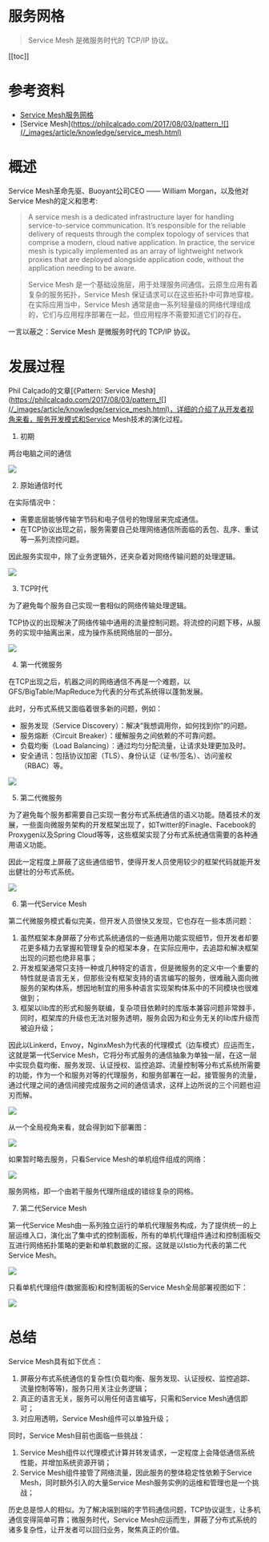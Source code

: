 # 服务网格

> Service Mesh 是微服务时代的 TCP/IP 协议。

[[toc]]

# 参考资料

* [Service Mesh服务网格](https://zhuanlan.zhihu.com/p/61901608)
* [Service Mesh](https://philcalcado.com/2017/08/03/pattern_![](/_images/article/knowledge/service_mesh.html) 

# 概述

Service Mesh革命先驱、Buoyant公司CEO —— William Morgan，以及他对Service Mesh的定义和思考:

> A service mesh is a dedicated infrastructure layer for handling service-to-service communication. It’s responsible for the reliable delivery of requests through the complex topology of services that comprise a modern, cloud native application. In practice, the service mesh is typically implemented as an array of lightweight network proxies that are deployed alongside application code, without the application needing to be aware.

> Service Mesh 是一个基础设施层，用于处理服务间通信。云原生应用有着复杂的服务拓扑，Service Mesh 保证请求可以在这些拓扑中可靠地穿梭。在实际应用当中，Service Mesh 通常是由一系列轻量级的网络代理组成的，它们与应用程序部署在一起，但应用程序不需要知道它们的存在。

一言以蔽之：Service Mesh 是微服务时代的 TCP/IP 协议。

# 发展过程

Phil Calçado的文章[《Pattern: Service Mesh》](https://philcalcado.com/2017/08/03/pattern_![](/_images/article/knowledge/service_mesh.html)，详细的介绍了从开发者视角来看，服务开发模式和Service Mesh技术的演化过程。

1. 初期

两台电脑之间的通信

![](/_images/article/knowledge/service_mesh_1.png)

2. 原始通信时代

在实际情况中：

* 需要底层能够传输字节码和电子信号的物理层来完成通信。
* 在TCP协议出现之前，服务需要自己处理网络通信所面临的丢包、乱序、重试等一系列流控问题。
    
因此服务实现中，除了业务逻辑外，还夹杂着对网络传输问题的处理逻辑。

![](/_images/article/knowledge/service_mesh_2.png)

3. TCP时代

为了避免每个服务自己实现一套相似的网络传输处理逻辑。

TCP协议的出现解决了网络传输中通用的流量控制问题。将流控的问题下移，从服务的实现中抽离出来，成为操作系统网络层的一部分。

![](/_images/article/knowledge/service_mesh_3.png)

4. 第一代微服务

在TCP出现之后，机器之间的网络通信不再是一个难题，以GFS/BigTable/MapReduce为代表的分布式系统得以蓬勃发展。

此时，分布式系统又面临着很多新的问题，例如：

* 服务发现（Service Discovery）：解决“我想调用你，如何找到你”的问题。
* 服务熔断（Circuit Breaker）：缓解服务之间依赖的不可靠问题。
* 负载均衡（Load Balancing）：通过均匀分配流量，让请求处理更加及时。
* 安全通讯：包括协议加密（TLS）、身份认证（证书/签名）、访问鉴权（RBAC）等。

![](/_images/article/knowledge/service_mesh_4.png)


5. 第二代微服务

为了避免每个服务都需要自己实现一套分布式系统通信的语义功能。随着技术的发展，一些面向微服务架构的开发框架出现了，如Twitter的Finagle、Facebook的Proxygen以及Spring Cloud等等，这些框架实现了分布式系统通信需要的各种通用语义功能。

因此一定程度上屏蔽了这些通信细节，使得开发人员使用较少的框架代码就能开发出健壮的分布式系统。

![](/_images/article/knowledge/service_mesh_5.png)

6. 第一代Service Mesh

第二代微服务模式看似完美，但开发人员很快又发现，它也存在一些本质问题：

1. 虽然框架本身屏蔽了分布式系统通信的一些通用功能实现细节，但开发者却要花更多精力去掌握和管理复杂的框架本身，在实际应用中，去追踪和解决框架出现的问题也绝非易事；
2. 开发框架通常只支持一种或几种特定的语言，但是微服务的定义中一个重要的特性就是语言无关，但那些没有框架支持的语言编写的服务，很难融入面向微服务的架构体系，想因地制宜的用多种语言实现架构体系中的不同模块也很难做到；
3. 框架以lib库的形式和服务联编，复杂项目依赖时的库版本兼容问题非常棘手，同时，框架库的升级也无法对服务透明，服务会因为和业务无关的lib库升级而被迫升级；

因此以Linkerd，Envoy，NginxMesh为代表的代理模式（边车模式）应运而生，这就是第一代Service Mesh，它将分布式服务的通信抽象为单独一层，在这一层中实现负载均衡、服务发现、认证授权、监控追踪、流量控制等分布式系统所需要的功能，作为一个和服务对等的代理服务，和服务部署在一起，接管服务的流量，通过代理之间的通信间接完成服务之间的通信请求，这样上边所说的三个问题也迎刃而解。

![](/_images/article/knowledge/service_mesh_6.png)

从一个全局视角来看，就会得到如下部署图：

![](/_images/article/knowledge/service_mesh_7.png)

如果暂时略去服务，只看Service Mesh的单机组件组成的网络：

![](/_images/article/knowledge/service_mesh_8.png)

服务网格，即一个由若干服务代理所组成的错综复杂的网格。

7. 第二代Service Mesh

第一代Service Mesh由一系列独立运行的单机代理服务构成，为了提供统一的上层运维入口，演化出了集中式的控制面板，所有的单机代理组件通过和控制面板交互进行网络拓扑策略的更新和单机数据的汇报。这就是以Istio为代表的第二代Service Mesh。

![](/_images/article/knowledge/service_mesh_9.png)


只看单机代理组件(数据面板)和控制面板的Service Mesh全局部署视图如下：

![](/_images/article/knowledge/service_mesh_10.png)


# 总结

Service Mesh具有如下优点：

1. 屏蔽分布式系统通信的复杂性(负载均衡、服务发现、认证授权、监控追踪、流量控制等等)，服务只用关注业务逻辑；
2. 真正的语言无关，服务可以用任何语言编写，只需和Service Mesh通信即可；
3. 对应用透明，Service Mesh组件可以单独升级；

同时，Service Mesh目前也面临一些挑战：

1. Service Mesh组件以代理模式计算并转发请求，一定程度上会降低通信系统性能，并增加系统资源开销；
2. Service Mesh组件接管了网络流量，因此服务的整体稳定性依赖于Service Mesh，同时额外引入的大量Service Mesh服务实例的运维和管理也是一个挑战；


历史总是惊人的相似。为了解决端到端的字节码通信问题，TCP协议诞生，让多机通信变得简单可靠；微服务时代，Service Mesh应运而生，屏蔽了分布式系统的诸多复杂性，让开发者可以回归业务，聚焦真正的价值。
